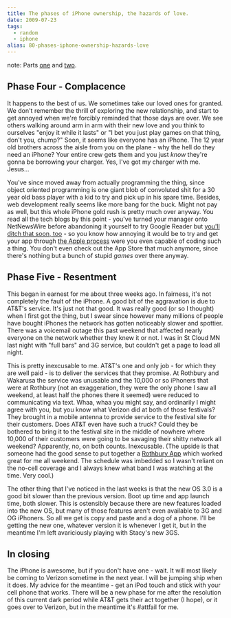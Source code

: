 ```yaml
---
title: The phases of iPhone ownership, the hazards of love.
date: 2009-07-23
tags: 
  - random
  - iphone
alias: 80-phases-iphone-ownership-hazards-love
---
```


note: Parts [one](http://ignoredByDinosaurs.com/2009/07/the-phases-of-iphone-ownership-the-beginning/) and [two](http://ignoredByDinosaurs.com/2009/07/the-phases-of-iphone-ownership-continued/).

## Phase Four - Complacence

It happens to the best of us. We sometimes take our loved ones for granted. We don't remember the thrill of exploring the new relationship, and start to get annoyed when we're forcibly reminded that those days are over. We see others walking around arm in arm with their new love and you think to ourselves "enjoy it while it lasts" or "I bet you just play games on that thing, don't you, chump?" Soon, it seems like everyone has an iPhone. The 12 year old brothers across the aisle from you on the plane - why the hell do they need an iPhone? Your entire crew gets them and you just *know* they're gonna be borrowing your charger. Yes, I've got my charger with me. Jesus...

You've since moved away from actually programming the thing, since object oriented programming is one giant blob of convoluted shit for a 30 year old bass player with a kid to try and pick up in his spare time. Besides, web development really seems like more bang for the buck. Might not pay as well, but this whole iPhone gold rush is pretty much over anyway. You read all the tech blogs by this point - you've turned your manager onto NetNewsWire before abandoning it yourself to try Google Reader but [you'll ditch that soon, too](http://al3x.net/2009/07/18/fever-and-the-future-of-feed-readers.html) - so you know how annoying it would be to try and get your app through [the Apple process](http://www.marco.org/143265621) were you even capable of coding such a thing. You don't even check out the App Store that much anymore, since there's nothing but a bunch of stupid *games* over there anyway.

## Phase Five - Resentment

This began in earnest for me about three weeks ago. In fairness, it's not completely the fault of the iPhone. A good bit of the aggravation is due to AT&T's service. It's just not that good. It was really good (or so I thought) when I first got the thing, but I swear since however many millions of people have bought iPhones the network has gotten noticeably slower and spottier. There was a voicemail outage this past weekend that affected nearly everyone on the network whether they knew it or not. I was in St Cloud MN last night with "full bars" and 3G service, but couldn't get a page to load all night.

This is pretty inexcusable to me. AT&T's one and only job - for which they are well paid - is to deliver the services that they promise. At Rothbury and Wakarusa the service was unusable and the 10,000 or so iPhoners that were at Rothbury (not an exaggeration, they were the only phone I saw all weekend, at least half the phones there it seemed) were reduced to communicating via text. Whaa, whaa you might say, and ordinarily I might agree with you, but you know what Verizon did at both of those festivals? They brought in a mobile antenna to provide service to the festival site for their customers. Does AT&T even have such a truck? Could they be bothered to bring it to the festival site in the middle of nowhere where 10,000 of their customers were going to be savaging their shitty network all weekend? Apparently, no, on both counts. Inexcusable. (The upside is that someone had the good sense to put together a [Rothbury App](http://itunes.apple.com/WebObjects/MZStore.woa/wa/viewSoftware?id=320578228&mt=8) which worked great for me all weekend. The schedule was imbedded so I wasn't reliant on the no-cell coverage and I always knew what band I was watching at the time. Very cool.)

The other thing that I've noticed in the last weeks is that the new OS 3.0 is a good bit slower than the previous version. Boot up time and app launch time, both slower. This is ostensibly because there are new features loaded into the new OS, but many of those features aren't even available to 3G and OG iPhoners. So all we get is copy and paste and a dog of a phone. I'll be getting the new one, whatever version it is whenever I get it, but in the meantime I'm left avariciously playing with Stacy's new 3GS.

## In closing

The iPhone is awesome, but if you don't have one - wait. It will most likely be coming to Verizon sometime in the next year. I will be jumping ship when it does. My advice for the meantime - get an iPod touch and stick with your cell phone that works. There will be a new phase for me after the resolution of this current dark period while AT&T gets their act together (I hope), or it goes over to Verizon, but in the meantime it's #attfail for me.